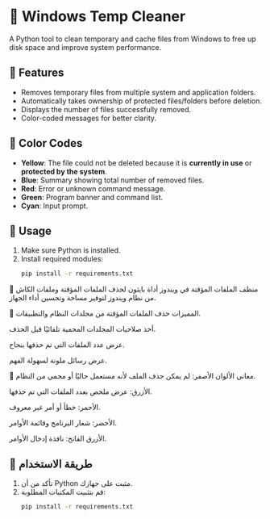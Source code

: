 # 🧹 Windows Temp Cleaner

A Python tool to clean temporary and cache files from Windows to free up disk space and improve system performance.

## 📌 Features
- Removes temporary files from multiple system and application folders.
- Automatically takes ownership of protected files/folders before deletion.
- Displays the number of files successfully removed.
- Color-coded messages for better clarity.

## 🎨 Color Codes
- **Yellow**: The file could not be deleted because it is **currently in use** or **protected by the system**.
- **Blue**: Summary showing total number of removed files.
- **Red**: Error or unknown command message.
- **Green**: Program banner and command list.
- **Cyan**: Input prompt.

## 🚀 Usage
1. Make sure Python is installed.
2. Install required modules:
   ```bash
   pip install -r requirements.txt


🧹 منظف الملفات المؤقتة في ويندوز
أداة بايثون لحذف الملفات المؤقتة وملفات الكاش من نظام ويندوز لتوفير مساحة وتحسين أداء الجهاز.

📌 المميزات
حذف الملفات المؤقتة من مجلدات النظام والتطبيقات.

أخذ صلاحيات المجلدات المحمية تلقائيًا قبل الحذف.

عرض عدد الملفات التي تم حذفها بنجاح.

عرض رسائل ملونة لسهولة الفهم.

🎨 معاني الألوان
الأصفر: لم يمكن حذف الملف لأنه مستعمل حاليًا أو محمي من النظام.

الأزرق: عرض ملخص بعدد الملفات التي تم حذفها.

الأحمر: خطأ أو أمر غير معروف.

الأخضر: شعار البرنامج وقائمة الأوامر.

الأزرق الفاتح: نافذة إدخال الأوامر.

## 🚀 طريقة الاستخدام
1. تأكد من أن Python مثبت على جهازك.
2. قم بتثبيت المكتبات المطلوبة:
   ```bash
   pip install -r requirements.txt
